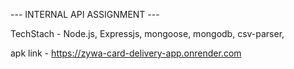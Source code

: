   --- INTERNAL API ASSIGNMENT ---

  TechStach - Node.js, Expressjs, mongoose, mongodb, csv-parser,

 apk link - https://zywa-card-delivery-app.onrender.com
